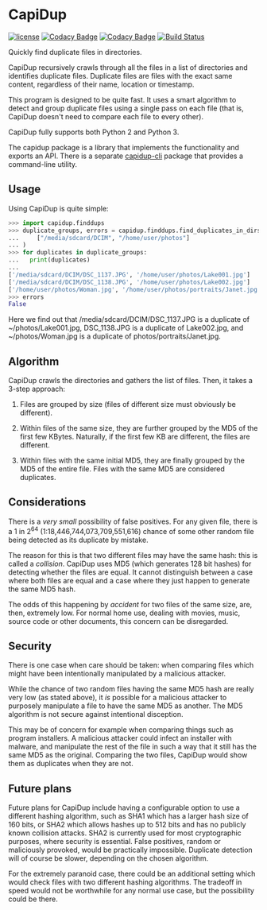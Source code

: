 # CapiDup

[![license](https://img.shields.io/badge/license-GPLv3+-blue.svg)](LICENSE)
[![Codacy Badge](https://api.codacy.com/project/badge/Grade/15155f1c5c454678923f5fb79401d151)](https://www.codacy.com/app/israel-lugo/capidup)
[![Codacy Badge](https://api.codacy.com/project/badge/Coverage/15155f1c5c454678923f5fb79401d151)](https://www.codacy.com/app/israel-lugo/capidup)
[![Build Status](https://travis-ci.org/israel-lugo/capidup.svg?branch=master)](https://travis-ci.org/israel-lugo/capidup)

Quickly find duplicate files in directories.

CapiDup recursively crawls through all the files in a list of directories and
identifies duplicate files. Duplicate files are files with the exact same
content, regardless of their name, location or timestamp.

This program is designed to be quite fast. It uses a smart algorithm to detect
and group duplicate files using a single pass on each file (that is, CapiDup
doesn't need to compare each file to every other).

CapiDup fully supports both Python 2 and Python 3.

The capidup package is a library that implements the functionality and exports
an API. There is a separate
[capidup-cli](https://github.com/israel-lugo/capidup-cli) package that provides
a command-line utility.

## Usage

Using CapiDup is quite simple:

```python
>>> import capidup.finddups
>>> duplicate_groups, errors = capidup.finddups.find_duplicates_in_dirs(
...     ["/media/sdcard/DCIM", "/home/user/photos"]
... )
>>> for duplicates in duplicate_groups:
...   print(duplicates)
...
['/media/sdcard/DCIM/DSC_1137.JPG', '/home/user/photos/Lake001.jpg']
['/media/sdcard/DCIM/DSC_1138.JPG', '/home/user/photos/Lake002.jpg']
['/home/user/photos/Woman.jpg', '/home/user/photos/portraits/Janet.jpg']
>>> errors
False
```

Here we find out that /media/sdcard/DCIM/DSC_1137.JPG is a duplicate of
~/photos/Lake001.jpg, DSC_1138.JPG is a duplicate of Lake002.jpg, and
~/photos/Woman.jpg is a duplicate of photos/portraits/Janet.jpg.

## Algorithm

CapiDup crawls the directories and gathers the list of files. Then, it takes a
3-step approach:

 1. Files are grouped by size (files of different size must obviously be
    different).
 
 1. Within files of the same size, they are further grouped by the MD5 of the
    first few KBytes. Naturally, if the first few KB are different, the files
    are different.
 
 1. Within files with the same initial MD5, they are finally grouped by the MD5
    of the entire file. Files with the same MD5 are considered duplicates.

## Considerations

There is a *very small* possibility of false positives. For any given file,
there is a 1 in 2<sup>64</sup> (1:18,446,744,073,709,551,616) chance of some
other random file being detected as its duplicate by mistake.

The reason for this is that two different files may have the same hash: this is
called a *collision*. CapiDup uses MD5 (which generates 128 bit hashes) for
detecting whether the files are equal. It cannot distinguish between a case
where both files are equal and a case where they just happen to generate the
same MD5 hash.

The odds of this happening by *accident* for two files of the same size, are,
then, extremely low. For normal home use, dealing with movies, music, source
code or other documents, this concern can be disregarded.

## Security

There is one case when care should be taken: when comparing files which might
have been intentionally manipulated by a malicious attacker.

While the chance of two random files having the same MD5 hash are really very
low (as stated above), it *is* possible for a malicious attacker to purposely
manipulate a file to have the same MD5 as another. The MD5 algorithm is not
secure against intentional disception.

This may be of concern for example when comparing things such as program
installers. A malicious attacker could infect an installer with malware, and
manipulate the rest of the file in such a way that it still has the same MD5 as
the original. Comparing the two files, CapiDup would show them as duplicates
when they are not.

## Future plans

Future plans for CapiDup include having a configurable option to use a
different hashing algorithm, such as SHA1 which has a larger hash size of 160
bits, or SHA2 which allows hashes up to 512 bits and has no publicly known
collision attacks. SHA2 is currently used for most cryptographic purposes,
where security is essential. False positives, random or maliciously provoked,
would be practically impossible. Duplicate detection will of course be slower,
depending on the chosen algorithm.

For the extremely paranoid case, there could be an additional setting which
would check files with two different hashing algorithms. The tradeoff in speed
would not be worthwhile for any normal use case, but the possibility could be
there.

